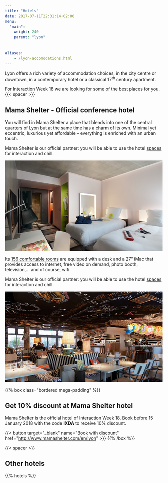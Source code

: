 ```yaml
---
title: "Hotels"
date: 2017-07-11T22:31:14+02:00
menu:
  "main":
    weight: 240  
    parent: "lyon"


aliases:
    - /lyon-accomodations.html
---
```

Lyon offers a rich variety of accommodation choices, in the city centre or downtown, in a contemporary hotel or a classical 17<sup>th</sup> century apartment.

For Interaction&nbsp;Week&nbsp;18 we are looking for some of the best places for you.
{{< spacer >}}
## Mama Shelter - **Official conference hotel**

You will find in Mama Shelter a place that blends into one of the central quarters of Lyon but at the same time has a charm of its own. Minimal yet eccentric, luxurious yet affordable – everything is enriched with an urban touch.

Mama Shelter is our official partner: you will be able to use the hotel [spaces](http://www.mamashelter.com/en/lyon/photos) for interaction and chill.

![Mama Shelter Luxe Twin room](/img/photos/Mama-Shelter-luxe-twin.jpg)

Its [156 comfortable rooms](http://www.mamashelter.com/en/lyon/rooms) are equipped with a desk and a 27” iMac that provides access to internet, free video on demand, photo booth, television,... and of course, wifi.

Mama Shelter is our official partner: you will be able to use the hotel [spaces](http://www.mamashelter.com/en/lyon/photos) for interaction and chill.

![Mama Shelter restaurant](/img/photos/Mama-Shelter-restaurant.jpg)

{{% box class="bordered mega-padding" %}}

## Get 10% discount at Mama Shelter hotel
Mama Shelter is the official hotel of Interaction&nbsp;Week&nbsp;18. Book before 15 January 2018 with the code **IXDA** to receive 10% discount.

{{< button target="_blank" name="Book with discount" href="http://www.mamashelter.com/en/lyon" >}}
{{% /box %}}

{{< spacer >}}

## Other hotels

{{% hotels %}}
